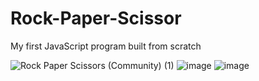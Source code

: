 # Rock-Paper-Scissor
My first JavaScript program built from scratch

![Rock Paper Scissors (Community) (1)](https://user-images.githubusercontent.com/109366020/211008766-e3a95360-0fba-4458-82d0-7c163483b2ef.png)
![image](https://user-images.githubusercontent.com/109366020/211009314-5e3f4d92-53a2-4171-823f-2bff43e91641.png)
![image](https://user-images.githubusercontent.com/109366020/211075047-5c77909c-e3b9-4fca-84c2-a7226cd562fe.png)
